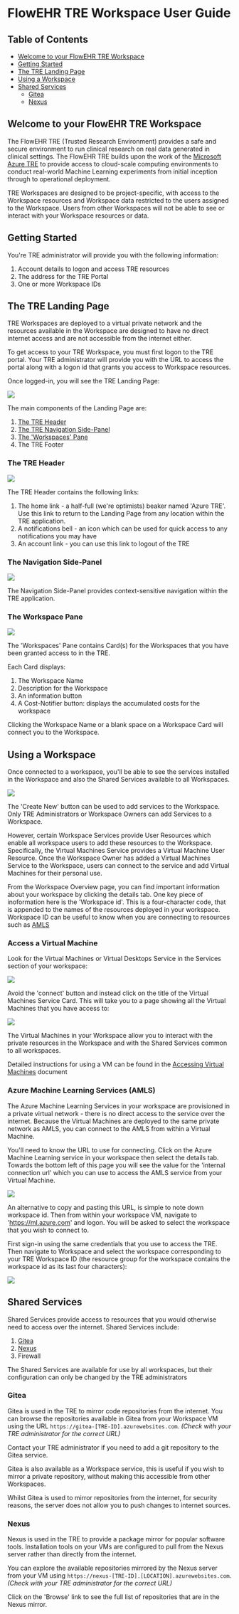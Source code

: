 # FlowEHR TRE Workspace User Guide

## Table of Contents

- [Welcome to your FlowEHR TRE Workspace](#welcome-to-your-flowehr-tre-workspace)
- [Getting Started](#getting-started)
- [The TRE Landing Page](#the-tre-landing-page)
- [Using a Workspace](#using-a-workspace)
- [Shared Services](#shared-services)
    - [Gitea](#gitea)
    - [Nexus](#nexus)

## Welcome to your FlowEHR TRE Workspace

The FlowEHR TRE (Trusted Research Environment) provides a safe and secure
environment to run clinical research on real data generated in
clinical settings. The FlowEHR TRE builds upon the work of the
[Microsoft Azure TRE](https://github.com/microsoft/AzureTRE) to provide
access to cloud-scale computing environments to conduct
real-world Machine Learning experiments from initial inception through
to operational deployment.

TRE Workspaces are designed to be project-specific, with access to the Workspace
resources and Workspace data restricted to the users assigned to the Workspace.
Users from other Workspaces will not be able to see or interact with your
Workspace resources or data.

## Getting Started

You're TRE administrator will provide you with the following information:
1) Account details to logon and access TRE resources
2) The address for the TRE Portal
3) One or more Workspace IDs


## The TRE Landing Page

TRE Workspaces are deployed to a virtual private network and the resources
available in the Workspace are designed to have no direct internet access and
are not accessible from the internet either.

To get access to your TRE Workspace, you must first logon to the TRE portal.
Your TRE administrator will provide you with the URL to access the portal along
with a logon id that grants you access to Workspace resources.

Once logged-in, you will see the TRE Landing Page:

![](assets/tre-landing-page.png)

The main components of the Landing Page are:

1. [The TRE Header](#the-tre-header)
2. [The TRE Navigation Side-Panel](#the-navigation-side-panel)
3. [The 'Workspaces' Pane](#the-workspace-pane)
4. The TRE Footer

### The TRE Header

![](assets/tre-header.png)

The TRE Header contains the following links:

1. The home link - a half-full (we're optimists) beaker named 'Azure TRE'. Use this link to return to the Landing Page from any location within the TRE application. 
2. A notifications bell - an icon which can be used for quick access to any notifications you may have
3. An account link - you can use this link to logout of the TRE 

### The Navigation Side-Panel

![](assets/side-panel.png)

The Navigation Side-Panel provides context-sensitive navigation within the TRE application. 

### The Workspace Pane

![](assets/workspace-pane.png)

The 'Workspaces' Pane contains Card(s) for the Workspaces that you have been granted access to in the TRE.

Each Card displays:

1. The Workspace Name
2. Description for the Workspace
3. An information button
4. A Cost-Notifier button: displays the accumulated costs for the workspace

Clicking the Workspace Name or a blank space on a Workspace Card will connect you to the Workspace. 


## Using a Workspace

Once connected to a workspace, you'll be able to see the services installed in
the Workspace and also the Shared Services available to all Workspaces.

![](assets/workspace-services.png)

The 'Create New' button can be used to add services to the Workspace. 
Only TRE Administrators or Workspace Owners can add Services to a Workspace.

However, certain Workspace Services provide User Resources which enable all
workspace users to add these resources to the Workspace. Specifically,
the Virtual Machines Service provides a Virtual Machine User Resource. Once
the Workspace Owner has added a Virtual Machines Service to the Workspace,
users can connect to the service and add Virtual Machines for their personal
use.

From the Workspace Overview page, you can find important information about your
workspace by clicking the details tab. One key piece of inoformation here is the 
'Workspace id'. This is a four-character code, that is appended to the names of 
the resources deployed in your workspace. Workspace ID can be useful to know when
you are connecting to resources such as [AMLS](#azure-machine-learning-services-amls)

### Access a Virtual Machine

Look for the Virtual Machines or Virtual Desktops Service in the Services 
section of your workspace:

![](assets/vm-service.png)

Avoid the 'connect' button and instead click on the title of the Virtual Machines
Service Card. This will take you to a page showing all the Virtual Machines that
you have access to: 

![](assets/vm-resources.png)

The Virtual Machines in your Workspace
allow you to interact with the private resources in the Workspace
and with the Shared Services common to all workspaces.

Detailed instructions for using a VM can be found in the
[Accessing Virtual Machines](accessing_virtual_machines.md) document

### Azure Machine Learning Services (AMLS)

The Azure Machine Learning Services in your workspace are provisioned in 
a private virtual network - there is no direct access to the service over 
the internet. Because the Virtual Machines are deployed to the same private
network as AMLS, you can connect to the AMLS from within a Virtual Machine.

You'll need to know the URL to use for connecting. Click on the Azure Machine
Learning service in your workspace then select the details tab. Towards the 
bottom left of this page you will see the value for the 'internal connection
url' which you can use to access the AMLS service from your Virtual Machine. 

![](assets/amls-url.png)

An alternative to copy and pasting this URL, is simple to note down workspace id. 
Then from within your 
workspace VM, navigate to 'https://ml.azure.com' and logon. You will be asked 
to select the workspace that you wish to connect to. 

First sign-in using the same credentials that you use to access the TRE. Then 
navigate to Workspace and select the workspace corresponding to your TRE 
Workspace ID (the resource group for the workspace contains the workspace id 
as its last four characters):

![](assets/aml-workspace.png)



## Shared Services

Shared Services provide access to resources that you would otherwise
need to access over the internet. Shared Services include:

1. [Gitea](#gitea)
2. [Nexus](#nexus)
3. Firewall

The Shared Services are available for use by all workspaces, but their
configuration can only be changed by the TRE administrators

### Gitea

Gitea is used in the TRE to mirror code repositories from the internet.
You can browse the repositories available in Gitea from your Workspace
VM using the URL ```https://gitea-[TRE-ID].azurewebsites.com```.
*(Check with your TRE administrator for the correct URL)*

Contact your TRE administrator if you need to add a git repository to
the Gitea service.

Gitea is also available as a Workspace service, this is useful if you
wish to mirror a private repository, without making this accessible
from other Workspaces.

Whilst Gitea is used to mirror repositories from the internet, for
security reasons, the server does not allow you to push changes to
internet sources.

### Nexus

Nexus is used in the TRE to provide a package mirror for popular
software tools. Installation tools on your VMs are configured to
pull from the Nexus server rather than directly from the internet.

You can explore the available repositories mirrored by the Nexus
server from your VM using
```https://nexus-[TRE-ID].[LOCATION].azurewebsites.com```.
*(Check with your TRE administrator for the correct URL)*

Click on the 'Browse' link to see the full list of repositories
that are in the Nexus mirror.
